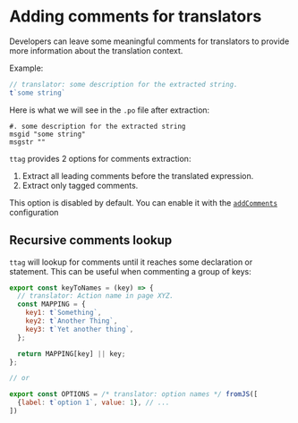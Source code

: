 # Adding comments for translators

Developers can leave some meaningful comments for translators to provide more
information about the translation context.

Example:
```js
// translator: some description for the extracted string. 
t`some string`
```

Here is what we will see in the `.po` file after extraction:

```
#. some description for the extracted string
msgid "some string"
msgstr ""
```

`ttag` provides 2 options for comments extraction:

1. Extract all leading comments before the translated expression.
2. Extract only tagged comments.

This option is disabled by default. You can enable it with the [`addComments`](configuration.md#configaddcomments--boolean--string-)
configuration

## Recursive comments lookup
`ttag` will lookup for comments until it reaches some declaration or statement.
This can be useful when commenting a group of keys:

```js
export const keyToNames = (key) => {
  // translator: Action name in page XYZ.
  const MAPPING = {
    key1: t`Something`,
    key2: t`Another Thing`,
    key3: t`Yet another thing`,
  };

  return MAPPING[key] || key;
};

// or

export const OPTIONS = /* translator: option names */ fromJS([
  {label: t`option 1`, value: 1}, // ...
])
```
